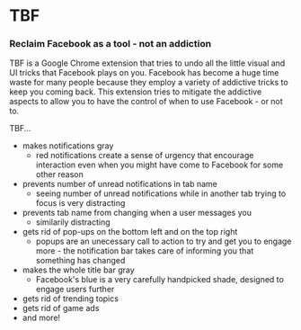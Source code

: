 # TBF
### Reclaim Facebook as a tool - not an addiction

TBF is a Google Chrome extension that tries to undo all the little visual and UI tricks that Facebook plays on you. Facebook has become a huge time waste for many people because they employ a variety of addictive tricks to keep you coming back. This extension tries to mitigate the addictive aspects to allow you to have the control of when to use Facebook - or not to.

TBF...
* makes notifications gray
  * red notifications create a sense of urgency that encourage interaction even when you might have come to Facebook for some other reason
* prevents number of unread notifications in tab name
  * seeing number of unread notifications while in another tab trying to focus is very distracting
* prevents tab name from changing when a user messages you
  * similarily distracting
* gets rid of pop-ups on the bottom left and on the top right
  * popups are an unecessary call to action to try and get you to engage more - the notification bar takes care of informing you that something has changed
* makes the whole title bar gray
  * Facebook's blue is a very carefully handpicked shade, designed to engage users further
* gets rid of trending topics
* gets rid of game ads
* and more!

<!--
* gets rid of likes and like buttons
* gets rid of number of shares
* gets rid of marketplace and videos
-->

